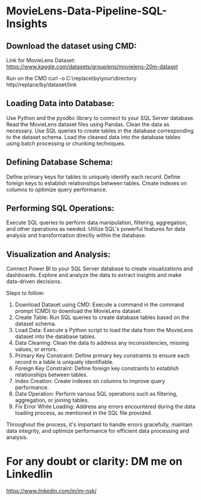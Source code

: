 # MovieLens-Data-Pipeline-SQL-Insights
## Download the dataset using CMD:
Link for MovieLens Dataset: https://www.kaggle.com/datasets/grouplens/movielens-20m-dataset

Run on the CMD
curl -o C:\replace\by\your\directory http//replace/by/dataset/link

## Loading Data into Database:
Use Python and the pyodbc library to connect to your SQL Server database.
Read the MovieLens dataset files using Pandas.
Clean the data as necessary.
Use SQL queries to create tables in the database corresponding to the dataset schema.
Load the cleaned data into the database tables using batch processing or chunking techniques.

## Defining Database Schema:
Define primary keys for tables to uniquely identify each record.
Define foreign keys to establish relationships between tables.
Create indexes on columns to optimize query performance.

## Performing SQL Operations:
Execute SQL queries to perform data manipulation, filtering, aggregation, and other operations as needed.
Utilize SQL's powerful features for data analysis and transformation directly within the database.

## Visualization and Analysis:
Connect Power BI to your SQL Server database to create visualizations and dashboards.
Explore and analyze the data to extract insights and make data-driven decisions.

Steps to follow:
1. Download Dataset using CMD:
Execute a command in the command prompt (CMD) to download the MovieLens dataset.
2. Create Table:
Run SQL queries to create database tables based on the dataset schema.
3. Load Data:
Execute a Python script to load the data from the MovieLens dataset into the database tables.
4. Data Cleaning:
Clean the data to address any inconsistencies, missing values, or errors.
5. Primary Key Constraint:
Define primary key constraints to ensure each record in a table is uniquely identifiable.
6. Foreign Key Constraint:
Define foreign key constraints to establish relationships between tables.
7. Index Creation:
Create indexes on columns to improve query performance.
8. Data Operation:
Perform various SQL operations such as filtering, aggregation, or joining tables.
9. Fix Error While Loading:
Address any errors encountered during the data loading process, as mentioned in the SQL file provided.

Throughout the process, it's important to handle errors gracefully, maintain data integrity, and optimize performance for efficient data processing and analysis.

# For any doubt or clarity: DM me on Linkedlin
https://www.linkedin.com/in/im-nsk/
